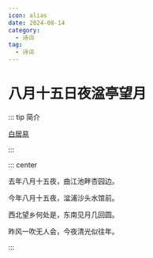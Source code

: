 ```yaml
---
icon: alias
date: 2024-08-14
category:
  - 诗词
tag:
  - 诗词
---
```


# 八月十五日夜湓亭望月

<!-- more -->

::: tip 简介

[白居易](../../诗人/白居易.md)

:::


::: center

去年八月十五夜，曲江池畔杏园边。

今年八月十五夜，湓浦沙头水馆前。

西北望乡何处是，东南见月几回圆。

昨风一吹无人会，今夜清光似往年。

:::